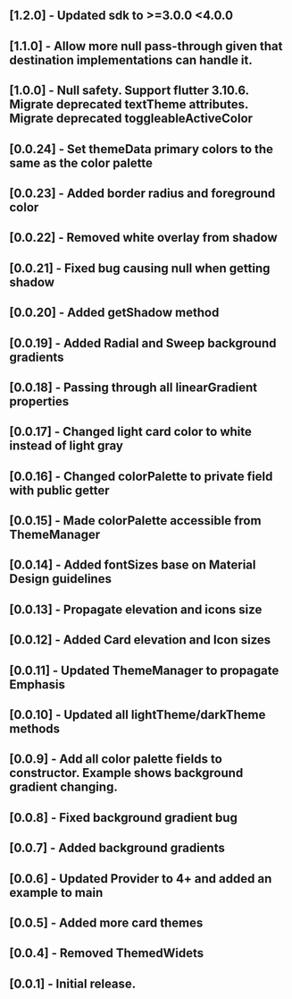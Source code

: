 ## [1.2.0] - Updated sdk to >=3.0.0 <4.0.0
## [1.1.0] - Allow more null pass-through given that destination implementations can handle it.
## [1.0.0]  - Null safety. Support flutter 3.10.6. Migrate deprecated textTheme attributes. Migrate deprecated toggleableActiveColor 
## [0.0.24] - Set themeData primary colors to the same as the color palette
## [0.0.23] - Added border radius and foreground color
## [0.0.22] - Removed white overlay from shadow
## [0.0.21] - Fixed bug causing null when getting shadow
## [0.0.20] - Added getShadow method
## [0.0.19] - Added Radial and Sweep background gradients
## [0.0.18] - Passing through all linearGradient properties
## [0.0.17] - Changed light card color to white instead of light gray
## [0.0.16] - Changed colorPalette to private field with public getter
## [0.0.15] - Made colorPalette accessible from ThemeManager
## [0.0.14] - Added fontSizes base on Material Design guidelines
## [0.0.13] - Propagate elevation and icons size
## [0.0.12] - Added Card elevation and Icon sizes
## [0.0.11] - Updated ThemeManager to propagate Emphasis
## [0.0.10] - Updated all lightTheme/darkTheme methods
## [0.0.9] - Add all color palette fields to constructor. Example shows background gradient changing.
## [0.0.8] - Fixed background gradient bug
## [0.0.7] - Added background gradients
## [0.0.6] - Updated Provider to 4+ and added an example to main
## [0.0.5] - Added more card themes
## [0.0.4] - Removed ThemedWidets
## [0.0.1] - Initial release.

